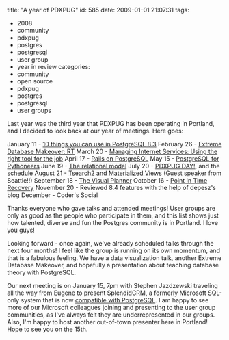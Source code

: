 title: "A year of PDXPUG"
id: 585
date: 2009-01-01 21:07:31
tags: 
- 2008
- community
- pdxpug
- postgres
- postgresql
- user group
- year in review
categories: 
- community
- open source
- pdxpug
- postgres
- postgresql
- user groups

Last year was the third year that PDXPUG has been operating in Portland, and I decided to look back at our year of meetings.  Here goes: 

January 11 - [10 things you can use in PostgreSQL 8.3](http://pugs.postgresql.org/node/148)
February 26 - [Extreme Database Makeover: RT](http://pugs.postgresql.org/node/161)
March 20 - [Managing Internet Services: Using the right tool for the job](http://pugs.postgresql.org/node/365)
April 17 - [Rails on PostgreSQL](http://pugs.postgresql.org/node/387)
May 15 - [PostgreSQL for Pythoneers](http://pugs.postgresql.org/node/393)
June 19 - [The relational model](http://pugs.postgresql.org/node/399)
July 20 - [PDXPUG DAY!](http://pugs.postgresql.org/view/pdxpugtalksview), and the [schedule](http://spreadsheets.google.com/pub?key=paoTJ9uEi8vIqumUzwzrCAw)
August 21 - [Tsearch2 and Materialized Views](http://pugs.postgresql.org/node/460) (Guest speaker from Seattle!!)
September 18 - [The Visual Planner](http://pugs.postgresql.org/node/468)
October 16 - [Point In Time Recovery](http://pugs.postgresql.org/node/473)
November 20 - Reviewed 8.4 features with the help of depesz's blog
December - Coder's Social

Thanks everyone who gave talks and attended meetings! User groups are only as good as the people who participate in them, and this list shows just how talented, diverse and fun the Postgres community is in Portland.  I love you guys!  

Looking forward - once again, we've already scheduled talks through the next four months!  I feel like the group is running on its own momentum, and that is a fabulous feeling. We have a data visualization talk, another Extreme Database Makeover, and hopefully a presentation about teaching database theory with PostgreSQL.

Our next meeting is on January 15, 7pm with Stephen Jazdzewski traveling all the way from Eugene to present SplendidCRM, a formerly Microsoft SQL-only system that is now [compatible with PostgreSQL](http://www.splendidcrm.com/Documents/CaseStudyCBTNuggets/tabid/115/Default.aspx).  I am happy to see more of our Microsoft colleagues joining and presenting to the user group communities, as I've always felt they are underrepresented in our groups. Also, I'm happy to host another out-of-town presenter here in Portland!  Hope to see you on the 15th.
